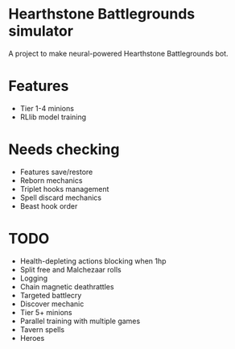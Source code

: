 # Hearthstone Battlegrounds simulator
A project to make neural-powered Hearthstone Battlegrounds bot.
# Features
 - Tier 1-4 minions
 - RLlib model training

# Needs checking
 - Features save/restore
 - Reborn mechanics
 - Triplet hooks management
 - Spell discard mechanics
 - Beast hook order

# TODO
 - Health-depleting actions blocking when 1hp
 - Split free and Malchezaar rolls
 - Logging
 - Chain magnetic deathrattles
 - Targeted battlecry
 - Discover mechanic
 - Tier 5+ minions
 - Parallel training with multiple games
 - Tavern spells
 - Heroes